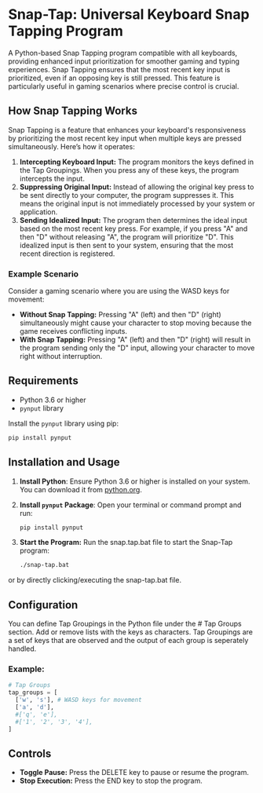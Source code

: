 # Snap-Tap: Universal Keyboard Snap Tapping Program

A Python-based Snap Tapping program compatible with all keyboards, providing enhanced input prioritization for smoother gaming and typing experiences.
Snap Tapping ensures that the most recent key input is prioritized, even if an opposing key is still pressed. This feature is particularly useful in gaming scenarios where precise control is crucial.

## How Snap Tapping Works
Snap Tapping is a feature that enhances your keyboard's responsiveness by prioritizing the most recent key input when multiple keys are pressed simultaneously. Here’s how it operates:

1. **Intercepting Keyboard Input:** The program monitors the keys defined in the Tap Groupings. When you press any of these keys, the program intercepts the input.
2. **Suppressing Original Input:** Instead of allowing the original key press to be sent directly to your computer, the program suppresses it. This means the original input is not immediately processed by your system or application.
3. **Sending Idealized Input:** The program then determines the ideal input based on the most recent key press. For example, if you press "A" and then "D" without releasing "A", the program will prioritize "D". This idealized input is then sent to your system, ensuring that the most recent direction is registered.

### Example Scenario
Consider a gaming scenario where you are using the WASD keys for movement:

- **Without Snap Tapping:** Pressing "A" (left) and then "D" (right) simultaneously might cause your character to stop moving because the game receives conflicting inputs.
- **With Snap Tapping:** Pressing "A" (left) and then "D" (right) will result in the program sending only the "D" input, allowing your character to move right without interruption.

## Requirements

- Python 3.6 or higher
- `pynput` library

Install the `pynput` library using pip:

```bash
pip install pynput
```

## Installation and Usage

1. **Install Python**: Ensure Python 3.6 or higher is installed on your system. You can download it from [python.org](https://www.python.org/).

2. **Install `pynput` Package**: Open your terminal or command prompt and run:
   ```bash
   pip install pynput
   ```
3. **Start the Program:** Run the snap.tap.bat file to start the Snap-Tap program:
   ```bash
   ./snap-tap.bat
   ```
  or by directly clicking/executing the snap-tap.bat file.

## Configuration
You can define Tap Groupings in the Python file under the # Tap Groups section. Add or remove lists with the keys as characters. 
Tap Groupings are a set of keys that are observed and the output of each group is seperately handled.

### Example:

  ```python
# Tap Groups
tap_groups = [
    ['w', 's'], # WASD keys for movement
    ['a', 'd'],  
    #['q', 'e'],
    #['1', '2', '3', '4'],  
]
  ```

## Controls

- **Toggle Pause:** Press the DELETE key to pause or resume the program.
- **Stop Execution:** Press the END key to stop the program.
